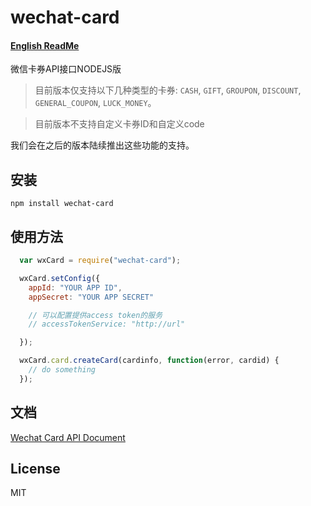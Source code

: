 wechat-card
========================

#### [English ReadMe](README-EN.md)

微信卡券API接口NODEJS版

> 目前版本仅支持以下几种类型的卡券: `CASH`, `GIFT`, `GROUPON`, `DISCOUNT`, `GENERAL_COUPON`, `LUCK_MONEY`。

> 目前版本不支持自定义卡券ID和自定义code

我们会在之后的版本陆续推出这些功能的支持。


## 安装

    npm install wechat-card

## 使用方法

```javascript
  var wxCard = require("wechat-card");

  wxCard.setConfig({
    appId: "YOUR APP ID",
    appSecret: "YOUR APP SECRET"

    // 可以配置提供access token的服务
    // accessTokenService: "http://url"

  });

  wxCard.card.createCard(cardinfo, function(error, cardid) {
    // do something
  });
```

## 文档

[Wechat Card API Document](docs/zh-CN/index.md)

## License

MIT
